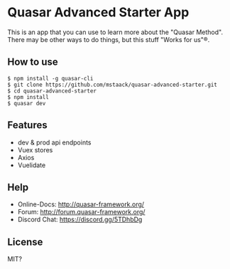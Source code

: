 # Quasar Advanced Starter App

This is an app that you can use to learn more about the "Quasar Method". There may be other ways to do things, but this stuff "Works for us"®.

## How to use
```
$ npm install -g quasar-cli
$ git clone https://github.com/mstaack/quasar-advanced-starter.git
$ cd quasar-advanced-starter
$ npm install
$ quasar dev
```

## Features
- dev & prod api endpoints
- Vuex stores
- Axios
- Vuelidate

## Help
- Online-Docs: http://quasar-framework.org/
- Forum: http://forum.quasar-framework.org/
- Discord Chat: https://discord.gg/5TDhbDg

## License
MIT?
